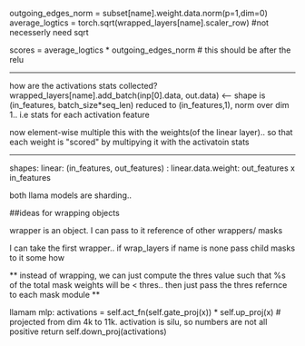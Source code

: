 outgoing_edges_norm = subset[name].weight.data.norm(p=1,dim=0)
average_logtics = torch.sqrt(wrapped_layers[name].scaler_row) #not necesserly need sqrt

scores = average_logtics * outgoing_edges_norm # this should be after the relu

---
how are the activations stats collected?
wrapped_layers[name].add_batch(inp[0].data, out.data) <-- shape is (in_features, batch_size*seq_len)
reduced to (in_features,1), norm over dim 1.. i.e stats for each activation feature

now element-wise multiple this with the weights(of the linear layer).. so that each weight is "scored" by multipying it with the activatoin stats


-----------------
shapes:
linear: (in_features, out_features) : linear.data.weight: out_features x in_features


both llama models are sharding..


##ideas for wrapping objects

wrapper is an object.
I can pass to it reference of other wrappers/ masks

I can take the first wrapper.. if wrap_layers if name is none 
pass child masks to it some how

** instead of wrapping, we can just compute the thres value such that %s of the total mask weights will be < thres.. then just pass the thres refernce to each mask module
**

llamam mlp:
        activations = self.act_fn(self.gate_proj(x)) * self.up_proj(x) # projected from dim 4k to 11k. activation is silu, so numbers are not all positive
        return self.down_proj(activations)
